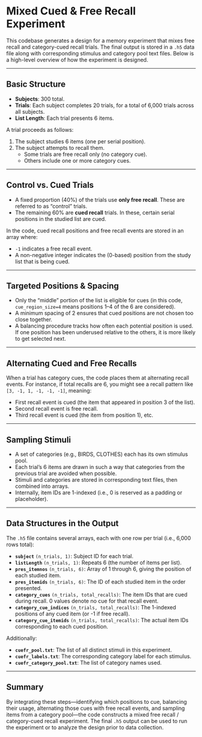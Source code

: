 # Mixed Cued & Free Recall Experiment

This codebase generates a design for a memory experiment that mixes free recall and category-cued recall trials. The final output is stored in a `.h5` data file along with corresponding stimulus and category pool text files. Below is a high-level overview of how the experiment is designed.

---

## Basic Structure

- **Subjects**: 300 total.  
- **Trials**: Each subject completes 20 trials, for a total of 6,000 trials across all subjects.  
- **List Length**: Each trial presents 6 items.  

A trial proceeds as follows:
1. The subject studies 6 items (one per serial position).
2. The subject attempts to recall them.  
   - Some trials are free recall only (no category cue).
   - Others include one or more category cues.

---

## Control vs. Cued Trials

- A fixed proportion (40%) of the trials use **only free recall**. These are referred to as “control” trials.  
- The remaining 60% are **cued recall** trials. In these, certain serial positions in the studied list are cued.  

In the code, cued recall positions and free recall events are stored in an array where:
- `-1` indicates a free recall event.
- A non-negative integer indicates the (0-based) position from the study list that is being cued.

---

## Targeted Positions & Spacing

- Only the “middle” portion of the list is eligible for cues (in this code, `cue_region_size=4` means positions 1–4 of the 6 are considered).  
- A minimum spacing of 2 ensures that cued positions are not chosen too close together.  
- A balancing procedure tracks how often each potential position is used. If one position has been underused relative to the others, it is more likely to get selected next.  

---

## Alternating Cued and Free Recalls

When a trial has category cues, the code places them at alternating recall events. For instance, if total recalls are 6, you might see a recall pattern like `[3, -1, 1, -1, -1, -1]`, meaning:
- First recall event is cued (the item that appeared in position 3 of the list).
- Second recall event is free recall.
- Third recall event is cued (the item from position 1), etc.

---

## Sampling Stimuli

- A set of categories (e.g., BIRDS, CLOTHES) each has its own stimulus pool.  
- Each trial’s 6 items are drawn in such a way that categories from the previous trial are avoided when possible.  
- Stimuli and categories are stored in corresponding text files, then combined into arrays.  
- Internally, item IDs are 1-indexed (i.e., 0 is reserved as a padding or placeholder).

---

## Data Structures in the Output

The `.h5` file contains several arrays, each with one row per trial (i.e., 6,000 rows total):

- **`subject`** `(n_trials, 1)`: Subject ID for each trial.  
- **`listLength`** `(n_trials, 1)`: Repeats 6 (the number of items per list).  
- **`pres_itemnos`** `(n_trials, 6)`: Array of 1 through 6, giving the position of each studied item.  
- **`pres_itemids`** `(n_trials, 6)`: The ID of each studied item in the order presented.  
- **`category_cues`** `(n_trials, total_recalls)`: The item IDs that are cued during recall. 0 values denote no cue for that recall event.  
- **`category_cue_indices`** `(n_trials, total_recalls)`: The 1-indexed positions of any cued item (or -1 if free recall).  
- **`category_cue_itemids`** `(n_trials, total_recalls)`: The actual item IDs corresponding to each cued position.

Additionally:
- **`cuefr_pool.txt`**: The list of all distinct stimuli in this experiment.  
- **`cuefr_labels.txt`**: The corresponding category label for each stimulus.  
- **`cuefr_category_pool.txt`**: The list of category names used.

---

## Summary

By integrating these steps—identifying which positions to cue, balancing their usage, alternating those cues with free recall events, and sampling items from a category pool—the code constructs a mixed free recall / category-cued recall experiment. The final `.h5` output can be used to run the experiment or to analyze the design prior to data collection.